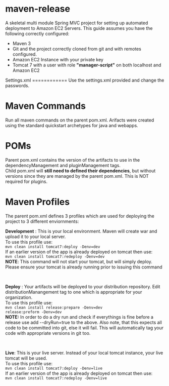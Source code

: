 maven-release
=============

A skeletal multi module Spring MVC project for setting up automated deployment to Amazon EC2 Servers. This guide assumes you have
the following correctly configured:
<ul>
<li> Maven 3 </li> 
<li>Git and the project correctly cloned from git and with remotes configured.</li>
<li>Amazon EC2 Instance with your private key</li>
<li>Tomcat 7 with a user with role <b>"manager-script"</b> on both localhost and Amazon EC2</li>
</ul>
Settings.xml
============
Use the settings.xml provided and change the passwords.

Maven Commands
==============
Run all maven commands on the parent pom.xml.
Arifacts were created using the standard quickstart archetypes for java and webapps.

POMs
====
Parent pom.xml contains the version of the artifacts to use in the dependencyManagement and pluginManagement
tags. <br/>
Child pom.xml will <b>still need to defined their dependencies</b>, but without versions since they are managed
by the parent pom.xml. This is NOT required for plugins.


Maven Profiles
==============
The parent pom.xml defines 3 profiles which are used for deploying the project to 3 different enviornments:

<p><b>Development</b> : This is your local environment. Maven will create war and upload it to your local server.
<br/>
To use this profile use:<br />
<code>mvn clean install tomcat7:deploy -Denv=dev</code><br/>
If an earlier version of the app is already deployed on tomcat then use:<br/>
<code>mvn clean install tomcat7:redeploy -Denv=dev</code><br/>
<b>NOTE</b>: This command will not start your tomcat, but will simply deploy. Please ensure your tomcat is already
running prior to issuing this command
</p>
<br>
<p><b>Deploy</b> : Your artifacts will be deployed to your distribution repository. Edit distributionManangement
tag to one which is appropriate for your organization.
<br>
To use this profile use:<br/>
<code>mvn clean install release:prepare -Denv=dev</code><br/>
<code>release:preform -Denv=dev</code><br/>
<b>NOTE:</b> In order to do a dry run and check if everythings is fine before a release use add --dryRun=true
to the above. Also note, that this expects all code to be committed into git, else it will fail. This will automatically
tag your code with appropriate versions in git too.
</p>
<br>
<p><b>Live</b>: This is your live server. Instead of your local tomcat instance, your live tomcat will be used.
<br>To use this profile use:<br/>
<code>mvn clean install tomcat7:deploy -Denv=live</code><br/>
If an earlier version of the app is already deployed on tomcat then use:<br/>
<code>mvn clean install tomcat7:redeploy -Denv=live</code>
</p>
